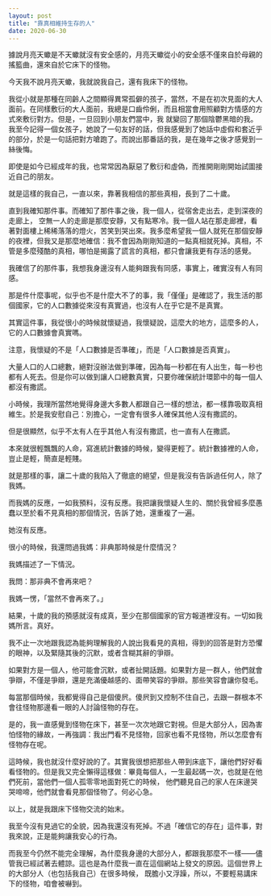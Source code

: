 ```yaml
---
layout: post
title: "靠真相維持生存的人"
date: 2020-06-30
---
```

據說月亮天蠍是不天蠍就沒有安全感的，月亮天蠍從小的安全感不僅來自於母親的搖籃曲，還來自於它床下的怪物。

今天我不說月亮天蠍，我就說我自己，還有我床下的怪物。

我從小就是那種在同齡人之間顯得異常孤僻的孩子，當然，不是在初次見面的大人面前。在同樣敷衍的大人面前，我總是口齒伶俐，而且相當會用照顧對方情感的方式來敷衍對方。但是，一旦回到小朋友們當中，我
就變回了那個陰鬱黑暗的我。我至今記得一個女孩子，她說了一句友好的話，但我感覺到了她話中虛假和套近乎的部分，於是一句話把對方嗆跑了。而說出那番話的我，是在幾年之後才感覺到一絲後悔。

即使是如今已經成年的我，也常常因為厭惡了敷衍和虛偽，而推開剛剛開始試圖接近自己的朋友。

就是這樣的我自己，一直以來，靠著我相信的那些真相，長到了二十歲。

直到我確知那件事。而確知了那件事之後，我一個人，從宿舍走出去，走到深夜的走廊上，
空無一人的走廊是那麼安靜，又有點寒冷。我一個人站在那走廊裡，看著對面樓上稀稀落落的燈火，苦笑到哭出來。我多麼希望我一個人就死在那個安靜
的夜裡，但我又是那麼地確信：我不會因為剛剛知道的一點真相就死掉。真相，不管是多麼殘酷的真相，哪怕是揭露了謊言的真相，都只會讓我更有存活的感覺。

我確信了的那件事，我想我身邊沒有人能夠跟我有同感，事實上，確實沒有人有同感。

那是件什麼事呢，似乎也不是什麼大不了的事，我「僅僅」是確認了，我生活的那個國家，它的人口數據從來沒有真實過，也沒有人在乎它是不是真實。

其實這件事，我從很小的時候就懷疑過，我懷疑說，這麼大的地方，這麼多的人，它的人口數據會真實嗎。

注意，我懷疑的不是「人口數據是否準確」，而是「人口數據是否真實」。

大量人口的人口總數，絕對沒辦法做到準確，因為每一秒都在有人出生，每一秒也都有人死去。但是你可以做到讓人口總數真實，只要你確保統計環節中的每一個人都沒有撒謊。

小時候，我理所當然地覺得身邊大多數人都跟自己一樣的想法，都一樣靠吸取真相維生。於是我安慰自己：別擔心，一定會有很多人確保其他人沒有撒謊的。

但是很顯然，似乎不太有人在乎其他人有沒有撒謊，也一直有人在撒謊。

本來就很輕飄飄的人命，寫進統計數據的時候，變得更輕了。統計數據裡的人命，豈止是輕，簡直是輕賤。

就是那樣的事，讓二十歲的我陷入了徹底的絕望，但是我沒有告訴過任何人，除了我媽。

而我媽的反應，一如我預料，沒有反應。我把讓我懷疑人生的、關於我曾經多麼愚蠢以至於看不見真相的那個情況，告訴了她，還重複了一遍。

她沒有反應。

很小的時候，我還問過我媽：非典那時候是什麼情況？

我媽描述了一下情況。

我問：那非典不會再來吧？

我媽一愣，「當然不會再來了。」

結果，十歲的我的預感就沒有成真，至少在那個國家的官方報道裡沒有。一切如我媽所言。真好。

我不止一次地跟我認為能夠理解我的人說出我看見的真相，得到的回答是對方恐懼的眼神，以及緊隨其後的沉默，或者含糊其辭的爭辯。

如果對方是一個人，他可能會沉默，或者扯開話題。如果對方是一群人，他們就會爭辯，不僅是爭辯，還是充滿優越感的、面帶笑容的爭辯。那些笑容會讓你發毛。

每當那個時候，我都覺得自己是個傻屄。傻屄到又控制不住自己，去跟一群根本不會往怪物那邊看一眼的人討論怪物的存在。

是的，我一直感覺到怪物在床下，甚至一次次地跟它對視。但是大部分人，因為害怕怪物的緣故，一再強調：我出門看不見怪物，回家也看不見怪物，所以怎麼會有怪物存在呢。

這時候，我也就沒什麼好說的了。其實我很想把那些人帶到床底下，讓他們好好看看怪物的。但是我又完全懶得這樣做：畢竟每個人，一生最起碼一次，也就是在他們死前，當他們一個人孤零零地面對死亡的時候，
他們聽見自己的家人在床邊哭哭啼啼，他們就會看見那個怪物了。何必心急。

以上，就是我跟床下怪物交流的始末。

我至今沒有見過它的全貌，因為我還沒有死掉。不過「確信它的存在」這件事，對我來說，正是能夠讓我安心的行為。

而我至今仍然不能完全理解，為什麼我身邊的大部分人，都跟我那麼不一樣——儘管我已經試著去體諒。這也是為什麼我一直在這個網站上發文的原因。這個世界上的大部分人（也包括我自己）在很多時候，
既膽小又浮躁，所以，不要輕易講床下的怪物，咱會被嚇到。

